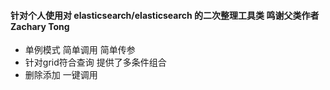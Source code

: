 #### 针对个人使用对 elasticsearch/elasticsearch 的二次整理工具类  鸣谢父类作者Zachary Tong
* 单例模式 简单调用 简单传参
* 针对grid符合查询 提供了多条件组合
* 删除添加 一键调用
